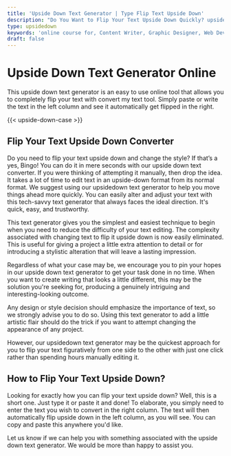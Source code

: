 ```yaml
---
title: 'Upside Down Text Generator | Type Flip Text Upside Down'
description: "Do You Want to Flip Your Text Upside Down Quickly? upside down question mark ?. flip text upside down, flip code. Upside down text"
type: upsidedown
keywords: 'online course for, Content Writer, Graphic Designer, Web Developer, Software Engineer, Frontend Developer graphic designer, UI designer, digital marketing'
draft: false
---
```


# Upside Down Text Generator Online

This upside down text generator is an easy to use online tool that allows you to completely flip your text with convert my text tool. Simply paste or write the text in the left column and see it automatically get flipped in the right.



{{< upside-down-case >}}

## Flip Your Text Upside Down Converter

Do you need to flip your text upside down and change the style? If that’s a yes, Bingo! You can do it in mere seconds with our upside down text converter. If you were thinking of attempting it manually, then drop the idea. It takes a lot of time to edit text in an upside-down format from its normal format. We suggest using our upsidedown text generator to help you move things ahead more quickly. You can easily alter and adjust your text with this tech-savvy text generator that always faces the ideal direction. It's quick, easy, and trustworthy.

This text generator gives you the simplest and easiest technique to begin when you need to reduce the difficulty of your text editing. The complexity associated with changing text to flip it upside down is now easily eliminated. This is useful for giving a project a little extra attention to detail or for introducing a stylistic alteration that will leave a lasting impression.

Regardless of what your case may be, we encourage you to pin your hopes in our upside down text generator to get your task done in no time. When you want to create writing that looks a little different, this may be the solution you're seeking for, producing a genuinely intriguing and interesting-looking outcome.

Any design or style decision should emphasize the importance of text, so we strongly advise you to do so. Using this text generator to add a little artistic flair should do the trick if you want to attempt changing the appearance of any project.

However, our upsidedown text generator may be the quickest approach for you to flip your text figuratively from one side to the other with just one click rather than spending hours manually editing it.

## How to  Flip Your Text Upside Down?

Looking for exactly how you can flip your text upside down? Well, this is a short one. Just type it or paste it and done! To elaborate, you simply need to enter the text you wish to convert in the right column. The text will then automatically flip upside down in the left column, as you will see. You can copy and paste this anywhere you'd like.

Let us know if we can help you with something associated with the upside down text generator. We would be more than happy to assist you. 

